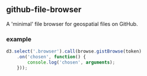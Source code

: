 ## github-file-browser

A 'minimal' file browser for geospatial files on GitHub.

### example

```js
d3.select('.browser').call(browse.gistBrowse(token)
    .on('chosen', function() {
        console.log('chosen', arguments);
    }));
```
